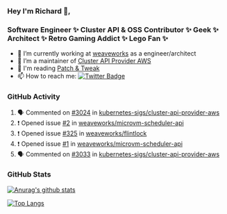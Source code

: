 ### Hey I'm Richard 👋, 

<h3 align="left">Software Engineer ✨ Cluster API & OSS Contributor ✨ Geek ✨ Architect ✨ Retro Gaming Addict ✨ Lego Fan ✨</h3>

- 🔭 I’m currently working at [weaveworks](https://github.com/weaveworks) as a engineer/architect
- 👯 I’m a maintainer of [Cluster API Provider AWS](https://github.com/kubernetes-sigs/cluster-api-provider-aws)
- 💬 I'm reading [Patch & Tweak](https://bjooks.com/products/patch-tweak-exploring-modular-synthesis)
- 📫 How to reach me: [![Twitter Badge](https://img.shields.io/badge/-@fruit_case-00acee?style=flat&logo=Twitter&logoColor=white)](https://twitter.com/intent/follow?screen_name=fruit_case "Follow on Twitter")

### GitHub Activity 

<!--START_SECTION:activity-->
1. 🗣 Commented on [#3024](https://github.com/kubernetes-sigs/cluster-api-provider-aws/issues/3024) in [kubernetes-sigs/cluster-api-provider-aws](https://github.com/kubernetes-sigs/cluster-api-provider-aws)
2. ❗️ Opened issue [#2](https://github.com/weaveworks/microvm-scheduler-api/issues/2) in [weaveworks/microvm-scheduler-api](https://github.com/weaveworks/microvm-scheduler-api)
3. ❗️ Opened issue [#325](https://github.com/weaveworks/flintlock/issues/325) in [weaveworks/flintlock](https://github.com/weaveworks/flintlock)
4. ❗️ Opened issue [#1](https://github.com/weaveworks/microvm-scheduler-api/issues/1) in [weaveworks/microvm-scheduler-api](https://github.com/weaveworks/microvm-scheduler-api)
5. 🗣 Commented on [#3033](https://github.com/kubernetes-sigs/cluster-api-provider-aws/issues/3033) in [kubernetes-sigs/cluster-api-provider-aws](https://github.com/kubernetes-sigs/cluster-api-provider-aws)
<!--END_SECTION:activity-->

### GitHub Stats

[![Anurag's github stats](https://github-readme-stats.vercel.app/api?username=richardcase&count_private=true&show_icons=true)](https://github.com/anuraghazra/github-readme-stats)

[![Top Langs](https://github-readme-stats.vercel.app/api/top-langs/?username=richardcase&hide=html&layout=compact)](https://github.com/anuraghazra/github-readme-stats)
